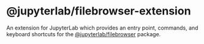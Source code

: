 # @jupyterlab/filebrowser-extension

An extension for JupyterLab which provides an entry point, commands, and keyboard shortcuts for the [@jupyterlab/filebrowser](../filebrowser) package.
